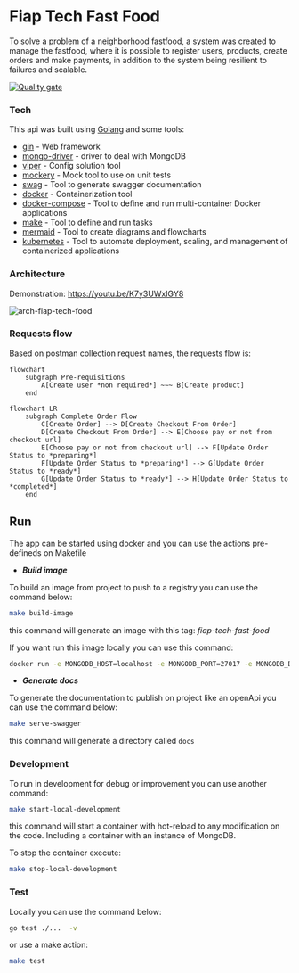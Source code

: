 # Fiap Tech Fast Food

To solve a problem of a neighborhood fastfood, a system was created to manage the fastfood, where it is possible to register users, products, create orders and make payments, in addition to the system being resilient to failures and scalable.

[![Quality gate](https://sonarcloud.io/api/project_badges/quality_gate?project=tech-challenge-fiap-5soat_tc-ff-kitchen-api)](https://sonarcloud.io/summary/new_code?id=tech-challenge-fiap-5soat_tc-ff-kitchen-api)


### Tech

This api was built using [Golang](https://golang.org/) and some tools:
 * [gin](http://github.com/gin-gonic/gin) - Web framework 
 * [mongo-driver](http://go.mongodb.org/mongo-driver) - driver to deal with MongoDB
 * [viper](https://github.com/spf13/viper) - Config solution tool
 * [mockery](https://github.com/vektra/mockery) - Mock tool to use on unit tests
 * [swag](https://github.com/swaggo/swag) - Tool to generate swagger documentation
 * [docker](https://www.docker.com/) - Containerization tool
 * [docker-compose](https://docs.docker.com/compose/) - Tool to define and run multi-container Docker applications
 * [make](https://www.gnu.org/software/make/) - Tool to define and run tasks
 * [mermaid](https://mermaid-js.github.io/mermaid/#/) - Tool to create diagrams and flowcharts
 * [kubernetes](https://kubernetes.io/pt-br/) - Tool to automate deployment, scaling, and management of containerized applications


### Architecture
Demonstration: https://youtu.be/K7y3UWxIGY8

![arch-fiap-tech-food](https://github.com/tech-challenge-fiap-5soat/tc-ff-kitchen-api/assets/40570205/0e42bb30-6065-4ff1-92a0-99b6139f4995)


### Requests flow
Based on postman collection request names, the requests flow is:
```mermaid
flowchart
    subgraph Pre-requisitions
        A[Create user *non required*] ~~~ B[Create product]
    end
```
```mermaid
flowchart LR
    subgraph Complete Order Flow
        C[Create Order] --> D[Create Checkout From Order]
        D[Create Checkout From Order] --> E[Choose pay or not from checkout url]
        E[Choose pay or not from checkout url] --> F[Update Order Status to *preparing*]
        F[Update Order Status to *preparing*] --> G[Update Order Status to *ready*]
        G[Update Order Status to *ready*] --> H[Update Order Status to *completed*]
    end
```

## Run

The app can be started using docker and you can use the actions pre-defineds on Makefile

* ***Build image***

To build an image from project to push to a registry you can use the command below:

```sh
make build-image
```
this command will generate an image with this tag: *fiap-tech-fast-food*

If you want run this image locally you can use this command: 

```sh
docker run -e MONGODB_HOST=localhost -e MONGODB_PORT=27017 -e MONGODB_DATABASE=db -e API_PORT=8080 -p 8080:8080 -it fiap-tech-fast-food
```

* ***Generate docs***

To generate the documentation to publish on project like an openApi you can use the command below:

```sh
make serve-swagger
```
this command will generate a directory called `docs` 


### Development

To run in development for debug or improvement you can use another command:

```sh
make start-local-development
``` 

this command will start a container with hot-reload to any modification on the code. Including a container with an instance of MongoDB.

To stop the container execute:

```sh
make stop-local-development
```

### Test

Locally you can use the command below:

```sh
go test ./...  -v
```

or use a make action: 

```sh
make test   
```
